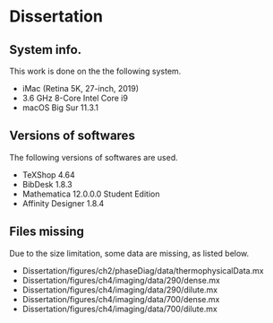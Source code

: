 # Dissertation

## System info.
This work is done on the the following system.
* iMac (Retina 5K, 27-inch, 2019)
* 3.6 GHz 8-Core Intel Core i9
* macOS Big Sur 11.3.1

## Versions of softwares
The following versions of softwares are used.
* TeXShop 4.64
* BibDesk 1.8.3
* Mathematica 12.0.0.0 Student Edition
* Affinity Designer 1.8.4

## Files missing
Due to the size limitation, some data are missing, as listed below.
* Dissertation/figures/ch2/phaseDiag/data/thermophysicalData.mx
* Dissertation/figures/ch4/imaging/data/290/dense.mx
* Dissertation/figures/ch4/imaging/data/290/dilute.mx
* Dissertation/figures/ch4/imaging/data/700/dense.mx
* Dissertation/figures/ch4/imaging/data/700/dilute.mx

